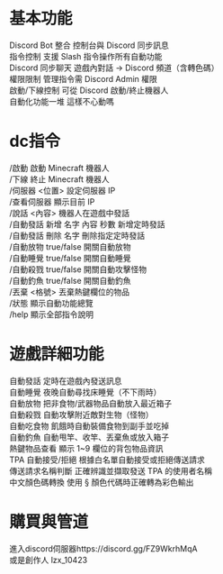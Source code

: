 # 基本功能
Discord Bot 整合	控制台與 Discord 同步訊息  
指令控制	支援 Slash 指令操作所有自動功能  
Discord 同步聊天	遊戲內對話 → Discord 頻道（含轉色碼）  
權限限制	管理指令需 Discord Admin 權限  
啟動/下線控制	可從 Discord 啟動/終止機器人  
自動化功能一堆 這樣不心動嗎  

# dc指令
/啟動	啟動 Minecraft 機器人  
/下線	終止 Minecraft 機器人  
/伺服器 <位置>	設定伺服器 IP  
/查看伺服器	顯示目前 IP  
/說話 <內容>	機器人在遊戲中發話  
/自動發話 新增 名字 內容 秒數	新增定時發話  
/自動發話 刪除 名字	刪除指定定時發話  
/自動放物 true/false	開關自動放物  
/自動睡覺 true/false	開關自動睡覺  
/自動殺戮 true/false	開關自動攻擊怪物  
/自動釣魚 true/false	開關自動釣魚  
/丟棄 <格號>	丟棄熱鍵欄位的物品  
/狀態	顯示自動功能總覽  
/help	顯示全部指令說明  

# 遊戲詳細功能  
自動發話	定時在遊戲內發送訊息  
自動睡覺	夜晚自動尋找床睡覺（不下雨時）  
自動放物	把非食物/武器物品自動放入最近箱子  
自動殺戮	自動攻擊附近敵對生物（怪物）  
自動吃食物	飢餓時自動裝備食物到副手並吃掉  
自動釣魚	自動甩竿、收竿、丟棄魚或放入箱子  
熱鍵物品查看	顯示 1~9 欄位的背包物品資訊  
TPA 自動接受/拒絕	根據白名單自動接受或拒絕傳送請求  
傳送請求名稱判斷	正確辨識並擷取發送 TPA 的使用者名稱  
中文顏色碼轉換	使用 § 顏色代碼時正確轉為彩色輸出 
  
# 購買與管道
進入discord伺服器https://discord.gg/FZ9WkrhMqA  
或是創作人 lzx_10423  
